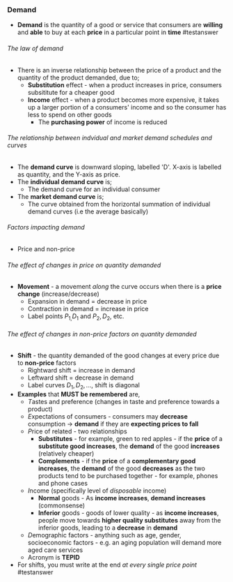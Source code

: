 ### Demand
- **Demand** is the quantity of a good or service that consumers are **willing** and **able** to buy at each **price** in a particular point in **time** #testanswer 

###### The law of demand
- There is an inverse relationship between the price of a product and the quantity of the product demanded, due to;
	- **Substitution** effect - when a product increases in price, consumers subsititute for a cheaper good
	- **Income** effect - when a product becomes more expensive, it takes up a larger portion of a consumers' income and so the consumer has less to spend on other goods
		- The **purchasing power** of income is reduced

###### The relationship between indvidual and market demand schedules and curves
- The **demand curve** is downward sloping, labelled 'D'. X-axis is labelled as quantity, and the Y-axis as price.
- The **individual demand curve** is;
	- The demand curve for an individual consumer
- The **market demand curve** is;
	- The curve obtained from the horizontal summation of individual demand curves (i.e the average basically)

###### Factors impacting demand
- Price and non-price
###### The effect of changes in price on quantity demanded
- **Movement** - a movement *along* the curve occurs when there is a **price change** (increase/decrease)
	- Expansion in demand = decrease in price
	- Contraction in demand = increase in price
	- Label points $P_{1,}D_1$ and $P_2,D_2$, etc.

###### The effect of changes in non-price factors on quantity demanded
- **Shift** - the quantity demanded of the good changes at every price due to **non-price** factors
	- Rightward shift = increase in demand
	- Leftward shift = decrease in demand
	- Label curves $D_{1},D_2,...$, shift is diagonal
- **Examples** that **MUST be remembered** are,
	- *T*astes and preference (changes in taste and preference towards a product)
	- *E*xpectations of consumers - consumers may **decrease** consumption $\rightarrow$ **demand** if they are **expecting prices to fall**
	- *P*rice of related - two relationships
		- **Substitutes** - for example, green to red apples - if the **price** of a **substitute good increases**, the **demand** of the good **increases** (relatively cheaper)
		- **Complements** - if the **price** of a **complementary good increases**, the **demand** of the good **decreases** as the two products tend to be purchased together - for example, phones and phone cases
	- *I*ncome (specifically level of *disposable* income)
		- **Normal** goods - As **income increases**, **demand increases** (commonsense)
		- **Inferior** goods - goods of lower quality - as **income increases**, people move towards **higher quality substitutes** away from the inferior goods, leading to a **decrease** in **demand** 
	- *D*emographic factors - anything such as age, gender, socioeconomic factors - e.g. an aging population will demand more aged care services
	- Acronym is **TEPID**
- For shifts, you must write at the end *at every single price point* #testanswer 
